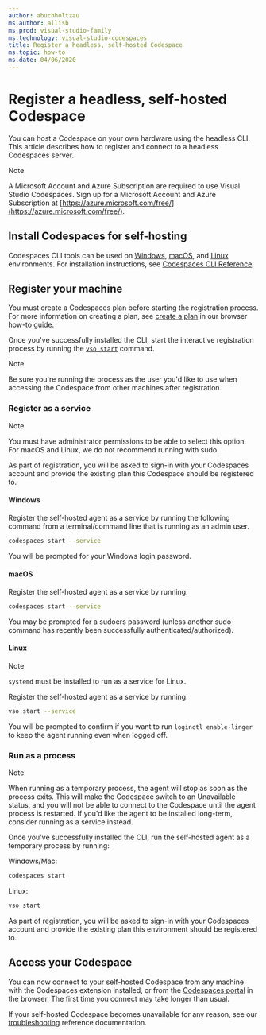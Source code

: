```yaml
---
author: abuchholtzau
ms.author: allisb
ms.prod: visual-studio-family
ms.technology: visual-studio-codespaces
title: Register a headless, self-hosted Codespace
ms.topic: how-to
ms.date: 04/06/2020
---
```


# Register a headless, self-hosted Codespace

You can host a Codespace on your own hardware using the headless CLI. This article describes how to register and connect to a headless Codespaces server.

> [!NOTE]
> A Microsoft Account and Azure Subscription are required to use Visual Studio Codespaces. Sign up for a Microsoft Account and Azure Subscription at [https://azure.microsoft.com/free/](https://azure.microsoft.com/free/).

## Install Codespaces for self-hosting

Codespaces CLI tools can be used on [Windows](~/reference/vsonline-cli.md#windows), [macOS](~/reference/vsonline-cli.md#macos), and [Linux](~/reference/vsonline-cli.md#linux) environments. For installation instructions, see [Codespaces CLI Reference](~/reference/vsonline-cli.md#installation).

## Register your machine

You must create a Codespaces plan before starting the registration process. For more information on creating a plan, see [create a plan](browser.md#create-a-plan) in our browser how-to guide.

Once you've successfully installed the CLI, start the interactive registration process by running the [`vso start`](~/reference/vsonline-cli.md#start-codespaces) command.

> [!NOTE]
> Be sure you're running the process as the user you'd like to use when accessing the Codespace from other machines after registration.

### Register as a service

> [!NOTE]
> You must have administrator permissions to be able to select this option. For macOS and Linux, we do not recommend running with sudo.

As part of registration, you will be asked to sign-in with your Codespaces account and provide the existing plan this Codespace should be registered to.

#### Windows

Register the self-hosted agent as a service by running the following command from a terminal/command line that is running as an admin user.

```bash
codespaces start --service
```

You will be prompted for your Windows login password.

#### macOS

Register the self-hosted agent as a service by running:

```bash
codespaces start --service
```

You may be prompted for a sudoers password (unless another sudo command has recently been successfully authenticated/authorized).

#### Linux

>[!NOTE]
> `systemd` must be installed to run as a service for Linux.

Register the self-hosted agent as a service by running:

```bash
vso start --service
```

You will be prompted to confirm if you want to run `loginctl enable-linger` to keep the agent running even when logged off.

### Run as a process

> [!NOTE]
> When running as a temporary process, the agent will stop as soon as the process exits. This will make the Codespace switch to an Unavailable status,  and you will not be able to connect to the Codespace until the agent process is restarted. If you'd like the agent to be installed long-term, consider running as a service instead.

Once you've successfully installed the CLI, run the self-hosted agent as a temporary process by running:

Windows/Mac:
```bash
codespaces start
```

Linux:
```bash
vso start
```

As part of registration, you will be asked to sign-in with your Codespaces account and provide the existing plan this environment should be registered to.

## Access your Codespace

You can now connect to your self-hosted Codespace from any machine with the Codespaces extension installed, or from the [Codespaces portal](https://online.visualstudio.com/environments) in the browser. The first time you connect may take longer than usual.

If your self-hosted Codespace becomes unavailable for any reason, see our [troubleshooting](~/resources/troubleshooting.md#self-hosted-environments) reference documentation.
